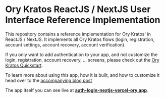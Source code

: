 # Ory Kratos ReactJS / NextJS User Interface Reference Implementation

This repository contains a reference implementation for Ory Kratos' in ReactJS /
NextJS. It implements all Ory Kratos flows (login, registration, account
settings, account recovery, account verification).

If you only want to add authentication to your app, and not customize the login,
registration, account recovery, ... screens, please check out the
[Ory Kratos Quickstart](https://www.ory.sh/kratos/docs/quickstart).

To learn more about using this app, how it is built, and how to customize it
head over to the
[accompanying blog post](https://www.ory.sh/login-spa-react-nextjs-authentication-example-api)

The app itself you can see live at
**[auth-login-nextjs-vercel-ory.app](https://react-nextjs-example.vercel.app)**.
